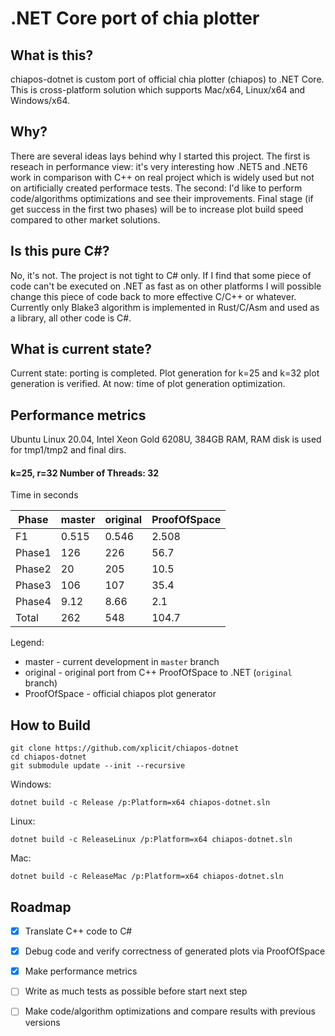 # .NET Core port of chia plotter

## What is this?

chiapos-dotnet is custom port of official chia plotter (chiapos) to .NET Core. This is cross-platform solution which supports Mac/x64, Linux/x64 and Windows/x64.

## Why?

There are several ideas lays behind why I started this project. The first is reseach in performance view: it's very interesting how .NET5 and .NET6 work in comparison with C++ on real project which is widely used but not on artificially created performace tests. The second: I'd like to perform code/algorithms optimizations and see their improvements. Final stage (if get success in the first two phases) will be to increase plot build speed compared to other market solutions.  

## Is this pure C#?

No, it's not. The project is not tight to C# only. If I find that some piece of code can't be executed on .NET as fast as on other platforms I will possible change this piece of code back to more effective C/C++ or whatever.
Currently only Blake3 algorithm is implemented in Rust/C/Asm and used as a library, all other code is C#.

## What is current state?

Current state: porting is completed. Plot generation for k=25 and k=32 plot generation is verified. At now: time of plot generation optimization.

## Performance metrics

Ubuntu Linux 20.04, Intel Xeon Gold 6208U, 384GB RAM,
RAM disk is used for tmp1/tmp2 and final dirs.

#### k=25, r=32 Number of Threads: 32

Time in seconds

| Phase   |    master   | original  | ProofOfSpace  |
|---------|-------------|-----------|---------------|
| F1      |    0.515    |    0.546  |    2.508      |
| Phase1  |  126        |  226      |   56.7        |
| Phase2  |   20        |  205      |   10.5        |
| Phase3  |  106        |  107      |   35.4        |
| Phase4  |    9.12     |    8.66   |    2.1        |
| Total   |  262        |  548      |  104.7        |

Legend:
   - master   - current development in `master` branch
   - original - original port from C++ ProofOfSpace to .NET (`original` branch)
   - ProofOfSpace - official chiapos plot generator

## How to Build

    git clone https://github.com/xplicit/chiapos-dotnet
    cd chiapos-dotnet
    git submodule update --init --recursive
    
Windows:

    dotnet build -c Release /p:Platform=x64 chiapos-dotnet.sln

Linux:
    
    dotnet build -c ReleaseLinux /p:Platform=x64 chiapos-dotnet.sln

Mac:

    dotnet build -c ReleaseMac /p:Platform=x64 chiapos-dotnet.sln

## Roadmap

   * [x] Translate C++ code to C#
   * [x] Debug code and verify correctness of generated plots via ProofOfSpace
   * [x] Make performance metrics
   * [ ] Write as much tests as possible before start next step
   * [ ] Make code/algorithm optimizations and compare results with previous versions
 
